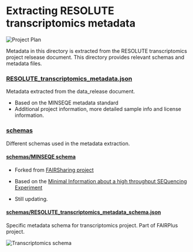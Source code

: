 # Extracting RESOLUTE transcriptomics metadata

![Project Plan](https://github.com/ebi-ait/FAIRPlus/blob/master/RESOLUTE/transcriptomics/images/project_plan.png)

Metadata in this directory is extracted from the RESOLUTE transcriptomics project relsease document. This directory provides relevant schemas and metadata files.

### [RESOLUTE_transcriptomics_metadata.json](https://github.com/ebi-ait/FAIRPlus/blob/master/RESOLUTE/transcriptomics/data/RESOLUTE_transcriptomics_metadata.json)
Metadata extracted from the data_release document.

- Based on the MINSEQE metadata standard
- Additional project information, more detailed sample info and license information.

### [schemas](https://github.com/ebi-ait/FAIRPlus/blob/master/RESOLUTE/transcriptomics/schemas)
Different schemas used in the metadata extraction.

#### [schemas/MINSEQE schema](https://github.com/ebi-ait/FAIRPlus/blob/master/RESOLUTE/trasncriptomics/schemas/minseqe)

- Forked from [FAIRSharing project](https://github.com/FAIRsharing/mircat)

- Based on the [Minimal Information about a high throughput SEQuencing Experiment](https://fairsharing.org/FAIRsharing.a55z32)

- Still updating.

#### [schemas/RESOLUTE_transcriptomics_metadata_schema.json](https://github.com/ebi-ait/FAIRPlus/blob/master/RESOLUTE/transcriptomics/schemas/RESOLUTE_transcriptomics_metadata_schema.json)

Specific metadata schema for transcriptomics project. Part of FAIRPlus project.

![Transcriptomics schema](https://github.com/ebi-ait/FAIRPlus/blob/master/RESOLUTE/transcriptomics/images/transcriptomics_schema.png)
